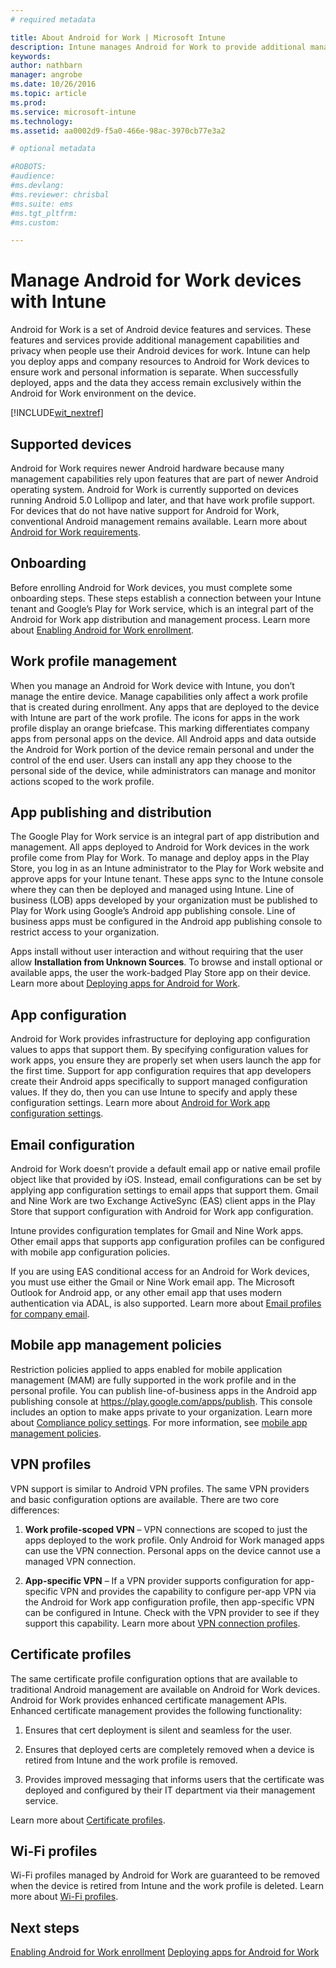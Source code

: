 ```yaml
---
# required metadata

title: About Android for Work | Microsoft Intune
description: Intune manages Android for Work to provide additional management capabilities and privacy when people use their Android devices for work.
keywords:
author: nathbarn
manager: angrobe
ms.date: 10/26/2016
ms.topic: article
ms.prod:
ms.service: microsoft-intune
ms.technology:
ms.assetid: aa0002d9-f5a0-466e-98ac-3970cb77e3a2

# optional metadata

#ROBOTS:
#audience:
#ms.devlang:
#ms.reviewer: chrisbal
#ms.suite: ems
#ms.tgt_pltfrm:
#ms.custom:

---
```


# Manage Android for Work devices with Intune

Android for Work is a set of Android device features and services. These features and services provide additional management capabilities and privacy when people use their Android devices for work. Intune can help you deploy apps and company resources to Android for Work devices to ensure work and personal information is separate. When successfully deployed, apps and the data they access remain exclusively within the Android for Work environment on the device.

[!INCLUDE[wit_nextref](../includes/afw_rollout_disclaimer.md)]

## Supported devices

Android for Work requires newer Android hardware because many management capabilities rely upon features that are part of newer Android operating system. Android for Work is currently supported on devices running Android 5.0 Lollipop and later, and that have work profile support. For devices that do not have native support for Android for Work, conventional Android management remains available. Learn more about [Android for Work requirements](https://support.google.com/work/android/answer/6174145?hl=en&ref_topic=6151012).

## Onboarding

Before enrolling Android for Work devices, you must complete some onboarding steps. These steps establish a connection between your Intune tenant and Google’s Play for Work service, which is an integral part of the Android for Work app distribution and management process. Learn more about [Enabling Android for Work enrollment](https://docs.microsoft.com/en-us/intune/deploy-use/set-up-android-for-work).

## Work profile management

When you manage an Android for Work device with Intune, you don’t manage the entire device. Manage capabilities only affect a work profile that is created during enrollment. Any apps that are deployed to the device with Intune are part of the work profile. The icons for apps in the work profile display an orange briefcase. This marking differentiates company apps from personal apps on the device. All Android apps and data outside the Android for Work portion of the device remain personal and under the control of the end user. Users can install any app they choose to the personal side of the device, while administrators can manage and monitor actions scoped to the work profile.

## App publishing and distribution

The Google Play for Work service is an integral part of app distribution and management. All apps deployed to Android for Work devices in the work profile come from Play for Work. To manage and deploy apps in the Play Store, you log in as an Intune administrator to the Play for Work website and approve apps for your Intune tenant. These apps sync to the Intune console where they can then be deployed and managed using Intune. Line of business (LOB) apps developed by your organization must be published to Play for Work using Google’s Android app publishing console. Line of business apps must be configured in the Android app publishing console to restrict access to your organization.

Apps install without user interaction and without requiring that the user allow **Installation from Unknown Sources**. To browse and install optional or available apps, the user the work-badged Play Store app on their device. Learn more about [Deploying apps for Android for Work](https://docs.microsoft.com/en-us/intune/deploy-use/android-for-work-apps).

## App configuration

Android for Work provides infrastructure for deploying app configuration values to apps that support them. By specifying configuration values for work apps, you ensure they are properly set when users launch the app for the first time. Support for app configuration requires that app developers create their Android apps specifically to support managed configuration values. If they do, then you can use Intune to specify and apply these configuration settings. Learn more about [Android for Work app configuration settings](deploy-use/afw-app-configuration-policy.md).

## Email configuration

Android for Work doesn’t provide a default email app or native email profile object like that provided by iOS. Instead, email configurations can be set by applying app configuration settings to email apps that support them. Gmail and Nine Work are two Exchange ActiveSync (EAS) client apps in the Play Store that support configuration with Android for Work app configuration.

Intune provides configuration templates for Gmail and Nine Work apps. Other email apps that supports app configuration profiles can be configured with mobile app configuration policies.

If you are using EAS conditional access for an Android for Work devices, you must use either the Gmail or Nine Work email app. The Microsoft Outlook for Android app, or any other email app that uses modern authentication via ADAL, is also supported. Learn more about [Email profiles for company email](configure-access-to-corporate-email-using-email-profiles-with-microsoft-intune.md).

## Mobile app management policies

Restriction policies applied to apps enabled for mobile application management (MAM) are fully supported in the work profile and in the personal profile. You can publish line-of-business apps in the Android app publishing console at https://play.google.com/apps/publish. This console includes an option to make apps private to your organization. Learn more about [Compliance policy settings](afw-compliance-policy-settings-in-microsoft-intune.md). For more information, see [mobile app management policies](protect-app-data-using-mobile-app-management-policies-with-microsoft-intune.md).

## VPN profiles

VPN support is similar to Android VPN profiles. The same VPN providers and basic configuration options are available. There are two core differences:

1.  **Work profile-scoped VPN** – VPN connections are scoped to just the apps deployed to the work profile. Only Android for Work managed apps can use the VPN connection. Personal apps on the device cannot use a managed VPN connection.

2.  **App-specific VPN** – If a VPN provider supports configuration for app-specific VPN and provides the capability to configure per-app VPN via the Android for Work app configuration profile, then app-specific VPN can be configured in Intune. Check with the VPN provider to see if they support this capability. Learn more about [VPN connection profiles](vpn-connections-in-microsoft-intune.md).

## Certificate profiles

The same certificate profile configuration options that are available to traditional Android management are available on Android for Work devices. Android for Work provides enhanced certificate management APIs. Enhanced certificate management provides the following functionality:

1.  Ensures that cert deployment is silent and seamless for the user.

2.  Ensures that deployed certs are completely removed when a device is retired from Intune and the work profile is removed.

3.  Provides improved messaging that informs users that the certificate was deployed and configured by their IT department via their management service.

Learn more about [Certificate profiles](secure-resource-access-with-certificate-profiles.md).

## Wi-Fi profiles

Wi-Fi profiles managed by Android for Work are guaranteed to be removed when the device is retired from Intune and the work profile is deleted. Learn more about [Wi-Fi profiles](wi-fi-connections-in-microsoft-intune.md).

## Next steps
[Enabling Android for Work enrollment](https://docs.microsoft.com/en-us/intune/deploy-use/set-up-android-for-work)
[Deploying apps for Android for Work](https://docs.microsoft.com/en-us/intune/deploy-use/android-for-work-apps)
